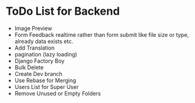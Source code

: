 # ToDo List for Backend

* Image Preview
* Form Feedback realtime rather than form submit like file size or type, already data exists etc.
* Add Translation
* pagination (lazy loading)
* Django Factory Boy
* Bulk Delete
* Create Dev branch
* Use Rebase for Merging
* Users List for Super User
* Remove Unused or Empty Folders
